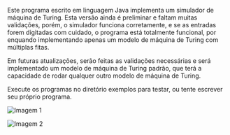 Este programa escrito em linguagem Java implementa um simulador de máquina de Turing. Esta versão ainda é preliminar e faltam muitas validações, porém, o simulador funciona corretamente, e se as entradas forem digitadas com cuidado, o programa está totalmente funcional, por enquando implementando apenas um modelo de máquina de Turing com múltiplas fitas. 

Em futuras atualizações, serão feitas as validações necessárias e será implementado um modelo de máquina de Turing padrão, que terá a capacidade de rodar qualquer outro modelo de máquina de Turing.

Execute os programas no diretório exemplos para testar, ou tente escrever seu próprio programa.




![Imagem 1](https://github.com/LeandroApAlmeida/SIMULADOR_TURING/assets/158072587/93d9a848-1881-4446-8b1e-1a95f31280c6)




![Imagem 2](https://github.com/LeandroApAlmeida/SIMULADOR_TURING/assets/158072587/128964d9-a06b-44d3-a8fe-28b473493054)
